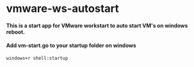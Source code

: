 ﻿# vmware-ws-autostart
#### This is a start app for VMware workstart to auto start VM's on windows reboot.
#### Add vm-start.go to your startup folder on windows
`windows+r shell:startup `
